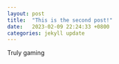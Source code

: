```yaml
---
layout: post
title:  "This is the second post!"
date:   2023-02-09 22:24:33 +0800
categories: jekyll update
---
```

Truly gaming
